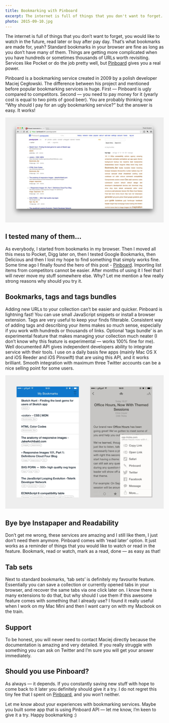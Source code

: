 ```yaml
---
title: Bookmarking with Pinboard
excerpt: The internet is full of things that you don't want to forget. Bookmarking services like Pocket or Delicious are helpful but Pinboard is much more than that.
photo: 2015-09-10.jpg
---
```


The internet is full of things that you don’t want to forget, you would like to watch in the future, read later or buy after pay day. That’s what bookmarks are made for, yeah? Standard bookmarks in your browser are fine as long as you don’t have many of them. Things are getting more complicated when you have hundreds or sometimes thousands of URLs worth revisiting. Services like Pocket or do the job pretty well, but [Pinboard](https://pinboard.in/) gives you a real power.

Pinboard is a bookmarking service created in 2009 by a polish developer Maciej Cegłowski. The difference between his project and mentioned before popular bookmarking services is huge. First — Pinboard is ugly compared to competitors. Second — you need to pay money for it (yearly cost is equal to two pints of good beer). You are probably thinking now “Why should I pay for an ugly bookmarking service?” but the answer is easy. It works!

![Pinboard - main view](/photos/2015-09-10-1.jpg)

## I tested many of them…

As everybody, I started from bookmarks in my browser. Then I moved all this mess to Pocket, Digg later on, then I tested Google Bookmarks, then Delicious and then I lost my hope to find something that simply works fine. Some time ago I finally found the hero of this post - [Pinboard](https://pinboard.in/). Importing list items from competitors cannot be easier. After months of using it I feel that I will never move my stuff somewhere else. Why? Let me mention a few really strong reasons why should you try it.

## Bookmarks, tags and tags bundles

Adding new URLs to your collection can’t be easier and quicker. Pinboard is lightning fast! You can use small JavaScript snippets or install a browser extension. Tags are very useful to keep your finds filterable. Consistent way of adding tags and describing your items makes so much sense, especially if you work with hundreds or thousands of links. Optional ‘tags bundle’ is an experimental feature that makes managing your collection much neater (I don’t know why this feature is experimental — works 100% fine for me). Well documented API gives independent developers ability to integrate service with their tools. I use on a daily basis few apps (mainly Mac OS X and iOS Reeder and iOS Pinswift) that are using this API, and it works brilliant. Smooth integration with maximum three Twitter accounts can be a nice selling point for some users.

![Pinboard integration in Reeder and Pinswift](/photos/2015-09-10-2.jpg)

## Bye bye Instapaper and Readability

Don’t get me wrong, these services are amazing and I still like them, I just don’t need them anymore. Pinboard comes with ‘read later’ option. It just works as a reminder of things that you would like to watch or read in the feature. Bookmark, read or watch, mark as a read, done — as easy as that!

## Tab sets

Next to standard bookmarks, ‘tab sets’ is definitely my favourite feature. Essentially you can save a collection or currently opened tabs in your browser, and recover the same tabs via one click later on. I know there is many extensions to do that, but why should I use them if this awesome feature comes with something that I already use? I found it really useful when I work on my Mac Mini and then I want carry on with my Macbook on the train.

## Support

To be honest, you will never need to contact Maciej directly because the documentation is amazing and very detailed. If you really struggle with something you can ask on Twitter and I’m sure you will get your answer immediately.

## Should you use Pinboard?

As always — it depends. If you constantly saving new stuff with hope to come back to it later you definitely should give it a try. I do not regret this tiny fee that I spent on [Pinboard](https://pinboard.in/), and you won’t neither.

Let me know about your experiences with bookmarking services. Maybe you built some app that is using Pinboard API — let me know, I’m keen to give it a try. Happy bookmarking :)

